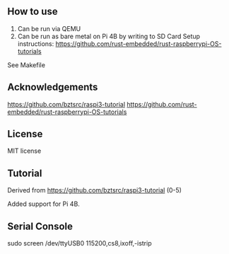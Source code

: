 ## How to use
1. Can be run via QEMU
2. Can be run as bare metal on Pi 4B by writing to SD Card
    Setup instructions: https://github.com/rust-embedded/rust-raspberrypi-OS-tutorials

See Makefile

## Acknowledgements
https://github.com/bztsrc/raspi3-tutorial
https://github.com/rust-embedded/rust-raspberrypi-OS-tutorials

## License
MIT license

## Tutorial
Derived from https://github.com/bztsrc/raspi3-tutorial
(0-5)

Added support for Pi 4B.

## Serial Console
sudo screen /dev/ttyUSB0 115200,cs8,ixoff,-istrip
